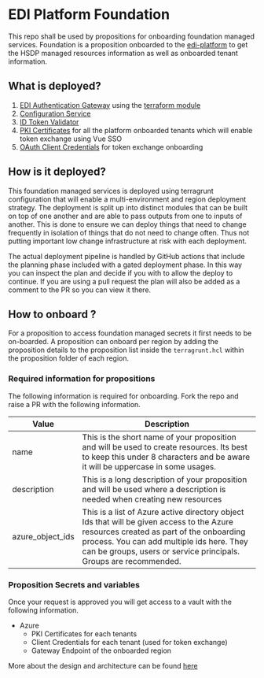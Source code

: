 # EDI Platform Foundation

This repo shall be used by propositions for onboarding foundation managed services. Foundation is a proposition onboarded to the [edi-platform](https://github.com/philips-internal/edi-platform) to get the HSDP managed resources information as well as onboarded tenant information.

## What is deployed?

1. [EDI Authentication Gateway](https://github.com/philips-internal/edi-foundation-envoy-gateway) using the [terraform module](https://github.com/philips-internal/terraform-api-gateway)
2. [Configuration Service](https://tfsemea1.ta.philips.com/tfs/TPC_Region11/SAL/_git/SA-Configuration-Service)
3. [ID Token Validator](https://github.com/philips-internal/edi-foundation-idtoken-validator)
4. [PKI Certificates](https://www.hsdp.io/documentation/public-key-infrastructure/) for all the platform onboarded tenants which will enable token exchange using Vue SSO
5. [OAuth Client Credentials](https://www.hsdp.io/documentation/identity-and-access-management-iam/how-to/token-exchange-integrator-guide) for token exchange onboarding


## How is it deployed?

This foundation managed services is deployed using terragrunt configuration that will enable a multi-environment and region deployment strategy. The deployment is split up into distinct modules that can be built on top of one another and are able to pass outputs from one to inputs of another. This is done to ensure we can deploy things that need to change frequently in isolation of things that do not need to change often. Thus not putting important low change infrastructure at risk with each deployment.

The actual deployment pipeline is handled by GitHub actions that include the planning phase included with a gated deployment phase. In this way you can inspect the plan and decide if you with to allow the deploy to continue. If you are using a pull request the plan will also be added as a comment to the PR so you can view it there.

## How to onboard ?

For a proposition to access foundation managed secrets it first needs to be on-boarded. A proposition can onboard per region by adding the proposition details to the proposition list inside the `terragrunt.hcl` within the proposition folder of each region.

### Required information for propositions

The following information is required for onboarding. Fork the repo and raise a PR with the following information.

| Value                 | Description                                                                                                                                                                                                                                             |
| --------------------- | ------------------------------------------------------------------------------------------------------------------------------------------------------------------------------------------------------------------------------------------------------- |
| name                  | This is the short name of your proposition and will be used to create resources. Its best to keep this under 8 characters and be aware it will be uppercase in some usages.                                                                             |
| description           | This is a long description of your proposition and will be used where a description is needed when creating new resources                                                                                                                               |
| azure_object_ids      | This is a list of Azure active directory object Ids that will be given access to the Azure resources created as part of the onboarding process. You can add multiple ids here. They can be groups, users or service principals. Groups are recommended. |  

### Proposition Secrets and variables

Once your request is approved you will get access to a vault with the following information.

 - Azure
    - PKI Certificates for each tenants
    - Client Credentials for each tenant (used for token exchange)
    - Gateway Endpoint of the onboarded region

More about the design and architecture can be found [here](./docs/design.md)